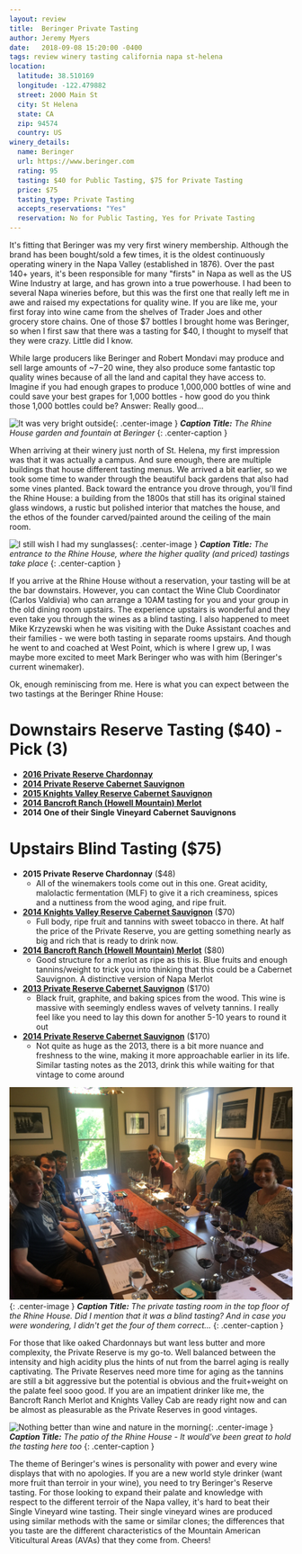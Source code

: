 ```yaml
---
layout: review
title:  Beringer Private Tasting
author: Jeremy Myers
date:   2018-09-08 15:20:00 -0400
tags: review winery tasting california napa st-helena
location:
  latitude: 38.510169
  longitude: -122.479882
  street: 2000 Main St
  city: St Helena
  state: CA
  zip: 94574
  country: US
winery_details:
  name: Beringer
  url: https://www.beringer.com
  rating: 95
  tasting: $40 for Public Tasting, $75 for Private Tasting
  price: $75
  tasting_type: Private Tasting
  accepts_reservations: "Yes"
  reservation: No for Public Tasting, Yes for Private Tasting
---
```

It's fitting that Beringer was my very first winery membership.  Although the brand has been bought/sold a few times, it is the oldest continuously operating winery in the Napa Valley (established in 1876).  Over the past 140+ years, it's been responsible for many "firsts" in Napa as well as the US Wine Industry at large, and has grown into a true powerhouse.  I had been to several Napa wineries before, but this was the first one that really left me in awe and raised my expectations for quality wine.  If you are like me, your first foray into wine came from the shelves of Trader Joes and other grocery store chains.  One of those $7 bottles I brought home was Beringer, so when I first saw that there was a tasting for $40, I thought to myself that they were crazy.  Little did I know.  

While large producers like Beringer and Robert Mondavi may produce and sell large amounts of ~$7-$20 wine, they also produce some fantastic top quality wines because of all the land and capital they have access to.  Imagine if you had enough grapes to produce 1,000,000 bottles of wine and could save your best grapes for 1,000 bottles - how good do you think those 1,000 bottles could be?  Answer: Really good...

![](/assets/beringer/1.jpg "It was very bright outside"){: .center-image }
***Caption Title:*** *The Rhine House garden and fountain at Beringer*
{: .center-caption }

When arriving at their winery just north of St. Helena, my first impression was that it was actually a campus.  And sure enough, there are multiple buildings that house different tasting menus.  We arrived a bit earlier, so we took some time to wander through the beautiful back gardens that also had some vines planted.  Back toward the entrance you drove through, you'll find the Rhine House: a building from the 1800s that still has its original stained glass windows, a rustic but polished interior that matches the house, and the ethos of the founder carved/painted around the ceiling of the main room.  

![](/assets/beringer/2.jpg "I still wish I had my sunglasses"){: .center-image }
***Caption Title:*** *The entrance to the Rhine House, where the higher quality (and priced) tastings take place*
{: .center-caption }

If you arrive at the Rhine House without a reservation, your tasting will be at the bar downstairs.  However, you can contact the Wine Club Coordinator (Carlos Valdivia) who can arrange a 10AM tasting for you and your group in the old dining room upstairs.  The experience upstairs is wonderful and they even take you through the wines as a blind tasting.  I also happened to meet Mike Krzyzewski when he was visiting with the Duke Assistant coaches and their families - we were both tasting in separate rooms upstairs.  And though he went to and coached at West Point, which is where I grew up, I was maybe more excited to meet Mark Beringer who was with him (Beringer's current winemaker).  

Ok, enough reminiscing from me.  Here is what you can expect between the two tastings at the Beringer Rhine House:

# Downstairs Reserve Tasting ($40) - Pick (3)
* [**2016 Private Reserve Chardonnay**](https://www.beringer.com/wines/private-reserve/chardonnay-napa-valley/2016)
* [**2014 Private Reserve Cabernet Sauvignon**](https://www.beringer.com/wines/private-reserve/cabernet-napa-valley/2014)
* [**2015 Knights Valley Reserve Cabernet Sauvignon**](https://www.beringer.com/wines/distinction-series/reserve-cabernet-knights-valley/2015)
* [**2014 Bancroft Ranch (Howell Mountain) Merlot**](https://www.beringer.com/wines/distinction-series/bancroft-ranch-merlot/2014)
* **2014 One of their Single Vineyard Cabernet Sauvignons**

# Upstairs Blind Tasting ($75)
* **2015 Private Reserve Chardonnay** ($48)
  * All of the winemakers tools come out in this one.  Great acidity, malolactic fermentation (MLF) to give it a rich creaminess, spices and a nuttiness from the wood aging, and ripe fruit.
* [**2014 Knights Valley Reserve Cabernet Sauvignon**](https://www.beringer.com/wines/distinction-series/reserve-cabernet-knights-valley/2014) ($70)
  * Full body, ripe fruit and tannins with sweet tobacco in there.  At half the price of the Private Reserve, you are getting something nearly as big and rich that is ready to drink now.  
* [**2014 Bancroft Ranch (Howell Mountain) Merlot**](https://www.beringer.com/wines/distinction-series/bancroft-ranch-merlot/2014) ($80)
  * Good structure for a merlot as ripe as this is.  Blue fruits and enough tannins/weight to trick you into thinking that this could be a Cabernet Sauvignon.  A distinctive version of Napa Merlot
* [**2013 Private Reserve Cabernet Sauvignon**](https://www.beringer.com/wines/private-reserve/cabernet-napa-valley/2013) ($170)
  * Black fruit, graphite, and baking spices from the wood.  This wine is massive with seemingly endless waves of velvety tannins.  I really feel like you need to lay this down for another 5-10 years to round it out
* [**2014 Private Reserve Cabernet Sauvignon**](https://www.beringer.com/wines/private-reserve/cabernet-napa-valley/2014) ($170)
  * Not quite as huge as the 2013, there is a bit more nuance and freshness to the wine, making it more approachable earlier in its life.  Similar tasting notes as the 2013, drink this while waiting for that vintage to come around

![](/assets/beringer/3.jpg "Blind tasting is hard"){: .center-image }
***Caption Title:*** *The private tasting room in the top floor of the Rhine House.  Did I mention that it was a blind tasting?  And in case you were wondering, I didn't get the four of them correct...*
{: .center-caption }

For those that like oaked Chardonnays but want less butter and more complexity, the Private Reserve is my go-to.  Well balanced between the intensity and high acidity plus the hints of nut from the barrel aging is really captivating.  The Private Reserves need more time for aging as the tannins are still a bit aggressive but the potential is obvious and the fruit+weight on the palate feel sooo good.  If you are an impatient drinker like me, the Bancroft Ranch Merlot and Knights Valley Cab are ready right now and can be almost as pleasurable as the Private Reserves in good vintages.  

![](/assets/beringer/4.jpg "Nothing better than wine and nature in the morning"){: .center-image }
***Caption Title:*** *The patio of the Rhine House - It would've been great to hold the tasting here too*
{: .center-caption }

The theme of Beringer's wines is personality with power and every wine displays that with no apologies.  If you are a new world style drinker (want more fruit than terroir in your wine), you need to try Beringer's Reserve tasting.  For those looking to expand their palate and knowledge with respect to the different terroir of the Napa valley, it's hard to beat their Single Vineyard wine tasting.  Their single vineyard wines are produced using similar methods with the same or similar clones; the differences that you taste are the different characteristics of the Mountain American Viticultural Areas (AVAs) that they come from.  Cheers!

